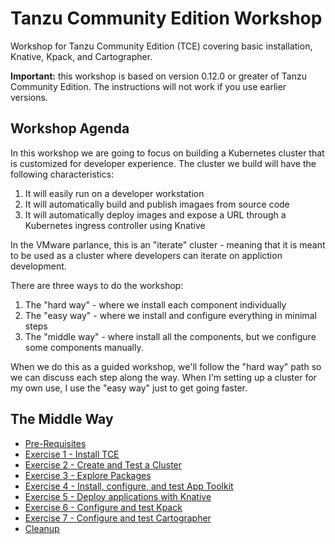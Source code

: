 # Tanzu Community Edition Workshop

Workshop for Tanzu Community Edition (TCE) covering basic installation, Knative, Kpack, and Cartographer.

**Important:** this workshop is based on version 0.12.0 or greater of Tanzu Community Edition.
The instructions will not work if you use earlier versions.

## Workshop Agenda

In this workshop we are going to focus on building a Kubernetes cluster that is customized for developer
experience. The cluster we build will have the following characteristics:

1. It will easily run on a developer workstation
1. It will automatically build and publish imagaes from source code
1. It will automatically deploy images and expose a URL through a Kubernetes ingress controller using Knative

In the VMware parlance, this is an "iterate" cluster - meaning that it is meant to be used as a cluster
where developers can iterate on appliction development.

There are three ways to do the workshop:

1. The "hard way" - where we install each component individually
1. The "easy way" - where we install and configure everything in minimal steps
1. The "middle way" - where install all the components, but we configure some components
   manually.

When we do this as a guided workshop, we'll follow the "hard way" path so we can discuss each step
along the way. When I'm setting up a cluster for my own use, I use the "easy way" just to get going
faster.

## The Middle Way

- [Pre-Requisites](tce-the-middle-way/00-PreReqs.md)
- [Exercise 1 - Install TCE](tce-the-middle-way/01-InstallTCE.md)
- [Exercise 2 - Create and Test a Cluster](tce-the-middle-way/02-CreateCluster.md)
- [Exercise 3 - Explore Packages](tce-the-middle-way/03-ExplorePackages.md)
- [Exercise 4 - Install, configure, and test App Toolkit](tce-the-middle-way/04-AppToolkit.md)
- [Exercise 5 - Deploy applications with Knative](tce-the-middle-way/05-Knative.md)
- [Exercise 6 - Configure and test Kpack](tce-the-middle-way/06-Kpack.md)
- [Exercise 7 - Configure and test Cartographer](tce-the-middle-way/07-Cartographer.md)
- [Cleanup](tce-the-middle-way/99-Cleanup.md)
